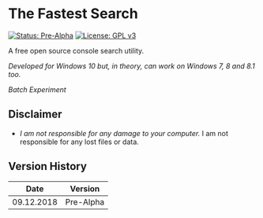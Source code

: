 # The Fastest Search

[![Status: Pre-Alpha](https://img.shields.io/badge/Status-Pre--Alpha-black.svg?style=for-the-badge)](#)
[![License: GPL v3](https://img.shields.io/badge/License-GPL%20v3-black.svg?style=for-the-badge)](https://www.gnu.org/licenses/gpl-3.0)

<!--
[![Status: Alpha](https://img.shields.io/badge/Status-Alpha-red.svg?style=for-the-badge)](#)
[![Status: Beta](https://img.shields.io/badge/Status-Beta-orange.svg?style=for-the-badge)](#)
[![Status: Pre-Release](https://img.shields.io/badge/Status-Pre--Release-yellow.svg?style=for-the-badge)](#)
[![Status: Release](https://img.shields.io/badge/Status-Release-green.svg?style=for-the-badge)](#)

[![Latest Release](https://img.shields.io/badge/Latest-Release-blue.svg?style=for-the-badge)](https://github.com/MikronT/TheFastestSearch/releases/latest)
-->

A free open source console search utility.

*Developed for Windows 10 but, in theory, can work on Windows 7, 8 and 8.1 too.*

*Batch Experiment*



## Disclaimer
- *I am not responsible for any damage to your computer.* I am not responsible for any lost files or data.



## Version History
| Date       | Version   |
|------------|-----------|
| 09.12.2018 | Pre-Alpha |